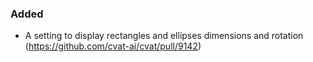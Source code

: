 ### Added

- A setting to display rectangles and ellipses dimensions and rotation
  (<https://github.com/cvat-ai/cvat/pull/9142>)
